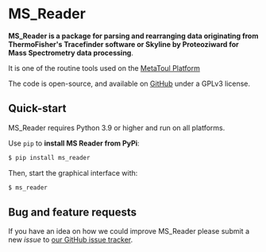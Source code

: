 # MS_Reader


**MS_Reader is a package for parsing and rearranging data originating from ThermoFisher's Tracefinder software or Skyline by Proteoziward for
Mass Spectrometry data processing**.

It is one of the routine tools used on the [MetaToul Platform](https://www6.toulouse.inrae.fr/metatoul)

The code is open-source, and available on [GitHub](https://github.com/llegregam/ms_reader) under a GPLv3 license.

## Quick-start

MS_Reader requires Python 3.9 or higher and run on all platforms.

Use `pip` to **install MS Reader from PyPi**:

```bash
$ pip install ms_reader
```

Then, start the graphical interface with:

```bash
$ ms_reader
```

## Bug and feature requests
If you have an idea on how we could improve MS_Reader please submit a new *issue*
to [our GitHub issue tracker](https://github.com/llegregam/MSReader/issues).

